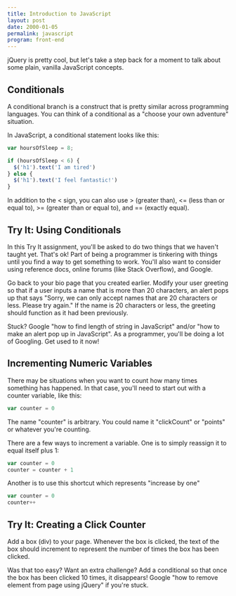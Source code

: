 ```yaml
---
title: Introduction to JavaScript
layout: post
date: 2000-01-05
permalink: javascript
program: front-end
---
```


jQuery is pretty cool, but let's take a step back for a moment to talk about some plain, vanilla JavaScript concepts. 

## Conditionals

A conditional branch is a construct that is pretty similar across programming languages. You can think of a conditional as a "choose your own adventure" situation. 

In JavaScript, a conditional statement looks like this: 

```js
var hoursOfSleep = 8;

if (hoursOfSleep < 6) {
  $('h1').text('I am tired')
} else {
  $('h1').text('I feel fantastic!')
}
```

In addition to the < sign, you can also use > (greater than), <= (less than or equal to), >= (greater than or equal to), and == (exactly equal). 

<div class="try-it">
<h2>Try It: Using Conditionals</h2>

<p>In this Try It assignment, you'll be asked to do two things that we haven't taught yet. That's ok! Part of being a programmer is tinkering with things until you find a way to get something to work. You'll also want to consider using reference docs, online forums (like Stack Overflow), and Google.</p>

<p>Go back to your bio page that you created earlier. Modify your user greeting so that if a user inputs a name that is more than 20 characters, an alert pops up that says "Sorry, we can only accept names that are 20 characters or less. Please try again." If the name is 20 characters or less, the greeting should function as it had been previously.</p>
<p>Stuck? Google "how to find length of string in JavaScript" and/or "how to make an alert pop up in JavaScript". As a programmer, you'll be doing a lot of Googling. Get used to it now!</p>
</div>

## Incrementing Numeric Variables

There may be situations when you want to count how many times something has happened. In that case, you'll need to start out with a counter variable, like this:

```js
var counter = 0
```

The name "counter" is arbitrary. You could name it "clickCount" or "points" or whatever you're counting.

There are a few ways to increment a variable. One is to simply reassign it to equal itself plus 1:

```js
var counter = 0
counter = counter + 1
```

Another is to use this shortcut which represents "increase by one"

```js
var counter = 0
counter++
```

<div class="try-it">
<h2>Try It: Creating a Click Counter</h2>

<p>Add a box (div) to your page. Whenever the box is clicked, the text of the box should increment to represent the number of times the box has been clicked.</p>

<p>Was that too easy? Want an extra challenge? Add a conditional so that once the box has been clicked 10 times, it disappears! Google "how to remove element from page using jQuery" if you're stuck.</p>
</div>
